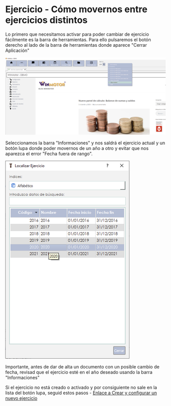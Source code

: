 # Ejercicio - Cómo movernos entre ejercicios distintos

Lo primero que necesitamos activar para poder cambiar de ejercicio fácilmente es la barra de herramientas. Para ello pulsaremos el botón derecho al lado de la barra de herramientas donde aparece "Cerrar Aplicación"

![](<../.gitbook/assets/imagen (10) (1) (1).png>)

Seleccionamos la barra "Informaciones" y nos saldrá el ejercicio actual y un botón lupa donde poder movernos de un año a otro y evitar que nos aparezca el error "Fecha fuera de rango".

![](<../.gitbook/assets/imagen (11) (1).png>)

Importante, antes de dar de alta un documento con un posible cambio de fecha, revisad que el ejercicio esté en el año deseado usando la barra "Informaciones"

Si el ejercicio no está creado o activado y por consiguiente no sale en la lista del botón lupa, seguid estos pasos - [Enlace a Crear y configurar un nuevo ejercicio](ejercicio-crear-y-configurar-un-nuevo-ejercicio.md)
